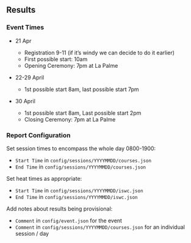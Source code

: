 ## Results

### Event Times

- 21 Apr
  - Registration 9-11 (if it’s windy we can decide to do it earlier)
  - First possible start: 10am
  - Opening Ceremony: 7pm at La Palme
- 22-29 April
  - 1st possible start 8am, last possible start 7pm

- 30 April
  - 1st possible start 8am, Last possible start 2pm
  - Closing Ceremony: 7pm at La Palme




### Report Configuration

Set session times to encompass the whole day 0800-1900:

- `Start Time` in `config/sessions/YYYYMMDD/courses.json`
- `End Time` in `config/sessions/YYYYMMDD/courses.json`

Set heat times as appropriate:

- `Start Time` in `config/sessions/YYYYMMDD/iswc.json`
- `End Time` in `config/sessions/YYYYMMDD/iswc.json`

Add notes about results being provisional:

- `Comment` in `config/event.json` for the event
- `Comment` in `config/sessions/YYYYMMDD/courses.json` for an individual session / day